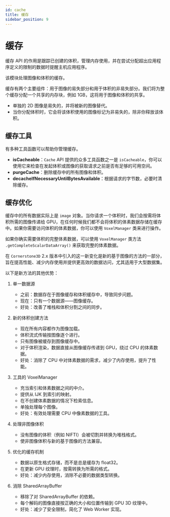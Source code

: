 ```yaml
---  
id: cache  
title: 缓存  
sidebar_position: 9
---  
```


# 缓存  

缓存 API 的作用是跟踪已创建的体积，管理内存使用，并在尝试分配超出应用程序定义的限制的数据时提醒主机应用程序。  

该模块处理图像和体积的缓存。  

缓存有两个主要组件：用于图像的易失部分和用于体积的非易失部分。我们将为整个缓存分配一个共享的内存块，例如 1GB，这将用于图像和体积的共享。  

- 单独的 2D 图像是易失的，并将被新的图像替代。  
- 当你分配体积时，它会将该体积使用的图像标记为非易失的，除非你释放该体积。  

## 缓存工具  

有多种工具函数可以帮助你管理缓存。  

- **isCacheable**：`Cache` API 提供的众多工具函数之一是 `isCacheable`，你可以使用它来检查在发起体积或图像的获取请求之前是否有足够的可用空间。  
- **purgeCache**：删除缓存中的所有图像和体积。  
- **decacheIfNecessaryUntilBytesAvailable**：根据请求的字节数，必要时清除缓存。  

## 缓存优化  

缓存中的所有数据实际上是 `image` 对象。当你请求一个体积时，我们会按需将体积所需的图像传递给 GPU，在任何时候我们都不会将体积的体素数据存储在缓存中。如果你需要访问体积的体素数据，你可以使用 `VoxelManager` 类来进行操作。  

如果你确实需要体积的完整体素数据，可以使用 `VoxelManager` 类方法 `.getCompleteScalarDataArray()` 来获取完整的体素数据。  

在 `Cornerstone3D` 2.x 版本中引入的这一新变化是新的基于图像的方法的一部分，旨在提高性能、减少内存使用并提供更高效的数据访问，尤其适用于大型数据集。  

以下是新方法的其他优势：  
1. 单一数据源  

   - 之前：数据存在于图像缓存和体积缓存中，导致同步问题。  
   - 现在：只有一个数据源——图像缓存。  
   - 好处：改善了堆栈和体积分割之间的同步。  

2. 新的体积创建方法  

   - 现在所有内容都作为图像加载。  
   - 体积流式传输按图像逐个进行。  
   - 只有图像被缓存到图像缓存中。  
   - 对于体积渲染，数据直接从图像缓存传递到 GPU，绕过 CPU 的体素数据。  
   - 好处：消除了 CPU 中对体素数据的需求，减少了内存使用，提升了性能。  

3. 工具的 VoxelManager  

   - 充当索引和体素数据之间的中介。  
   - 提供从 IJK 到索引的映射。  
   - 在不创建体素数据的情况下检索信息。  
   - 单独处理每个图像。  
   - 好处：有效处理需要 CPU 中像素数据的工具。  

4. 处理非图像体积  

   - 没有图像的体积（例如 NIFTI）会被切割并转换为堆栈格式。  
   - 使非图像体积与新的基于图像的方法兼容。  

5. 优化的缓存机制  

   - 数据以原生格式存储，而不是总是缓存为 float32。  
   - 在更新 GPU 纹理时，按需转换为所需的格式。  
   - 好处：减少内存使用，消除不必要的数据类型转换。  

6. 消除 SharedArrayBuffer  

   - 移除了对 SharedArrayBuffer 的依赖。  
   - 每个解码的图像直接按正确的大小和位置传输到 GPU 3D 纹理中。  
   - 好处：减少了安全限制，简化了 Web Worker 实现。  